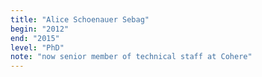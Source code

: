 ```yaml
---
title: "Alice Schoenauer Sebag"
begin: "2012"
end: "2015"
level: "PhD"
note: "now senior member of technical staff at Cohere"
---
```

